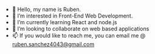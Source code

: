 - 👋 Hello, my name is Ruben.
- 👀 I’m interested in Front-End Web Development.
- 🌱 I’m currently learning React and node.js
- 💞️ I’m looking to collaborate on web based applications
- 📫 If you would like to reach me, you can email me @ ruben.sanchez4043@gmail.com
